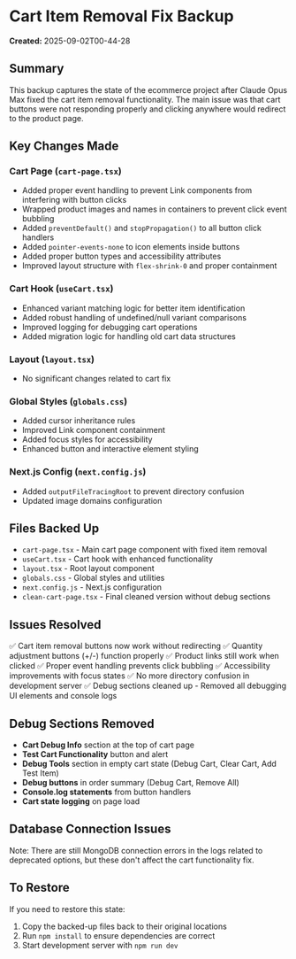 # Cart Item Removal Fix Backup

**Created:** 2025-09-02T00-44-28

## Summary
This backup captures the state of the ecommerce project after Claude Opus Max fixed the cart item removal functionality. The main issue was that cart buttons were not responding properly and clicking anywhere would redirect to the product page.

## Key Changes Made

### Cart Page (`cart-page.tsx`)
- Added proper event handling to prevent Link components from interfering with button clicks
- Wrapped product images and names in containers to prevent click event bubbling
- Added `preventDefault()` and `stopPropagation()` to all button click handlers
- Added `pointer-events-none` to icon elements inside buttons
- Added proper button types and accessibility attributes
- Improved layout structure with `flex-shrink-0` and proper containment

### Cart Hook (`useCart.tsx`)
- Enhanced variant matching logic for better item identification
- Added robust handling of undefined/null variant comparisons
- Improved logging for debugging cart operations
- Added migration logic for handling old cart data structures

### Layout (`layout.tsx`)
- No significant changes related to cart fix

### Global Styles (`globals.css`)
- Added cursor inheritance rules
- Improved Link component containment
- Added focus styles for accessibility
- Enhanced button and interactive element styling

### Next.js Config (`next.config.js`)
- Added `outputFileTracingRoot` to prevent directory confusion
- Updated image domains configuration

## Files Backed Up
- `cart-page.tsx` - Main cart page component with fixed item removal
- `useCart.tsx` - Cart hook with enhanced functionality
- `layout.tsx` - Root layout component
- `globals.css` - Global styles and utilities
- `next.config.js` - Next.js configuration
- `clean-cart-page.tsx` - Final cleaned version without debug sections

## Issues Resolved
✅ Cart item removal buttons now work without redirecting
✅ Quantity adjustment buttons (+/-) function properly
✅ Product links still work when clicked
✅ Proper event handling prevents click bubbling
✅ Accessibility improvements with focus states
✅ No more directory confusion in development server
✅ Debug sections cleaned up - Removed all debugging UI elements and console logs

## Debug Sections Removed
- **Cart Debug Info** section at the top of cart page
- **Test Cart Functionality** button and alert
- **Debug Tools** section in empty cart state (Debug Cart, Clear Cart, Add Test Item)
- **Debug buttons** in order summary (Debug Cart, Remove All)
- **Console.log statements** from button handlers
- **Cart state logging** on page load

## Database Connection Issues
Note: There are still MongoDB connection errors in the logs related to deprecated options, but these don't affect the cart functionality fix.

## To Restore
If you need to restore this state:
1. Copy the backed-up files back to their original locations
2. Run `npm install` to ensure dependencies are correct
3. Start development server with `npm run dev`
